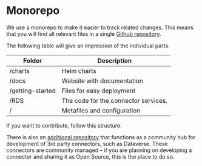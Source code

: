 # Monorepo

We use a monorepo to make it easier to track related changes. This means that you will find all relevant files in a single [Github repository](https://github.com/Sciebo-RDS/Sciebo-RDS).

The following table will give an impression of the individual parts.  

| Folder           | Description                          |
| ---------------- | ------------------------------------ |
| /charts          | Helm charts                          |
| /docs            | Website with documentation           |
| /getting-started | Files for easy deployment            |
| /RDS             | The code for the connector services. |
| /                | Metafiles and configuration          |

If you want to contribute, follow this structure.

There is also an [additional repository](https://github.com/Sciebo-RDS/RDS-Connectors) that functions as a community hub for development of 3rd party connectors, such as Dataverse. These connectors are community managed – if you are planning on developing a connector and sharing it as Open Source, this is the place to do so.